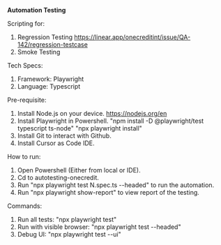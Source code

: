 **Automation Testing**

Scripting for:
1) Regression Testing <https://linear.app/onecreditint/issue/QA-142/regression-testcase>
2) Smoke Testing

Tech Specs:
1) Framework: Playwright
2) Language: Typescript

Pre-requisite:
1) Install Node.js on your device. <https://nodejs.org/en>
2) Install Playwright in Powershell.
   "npm install -D @playwright/test typescript ts-node"
   "npx playwright install"
3) Install Git to interact with Github.
4) Install Cursor as Code IDE.

How to run:
1) Open Powershell (Either from local or IDE).
2) Cd to autotesting-onecredit.
3) Run "npx playwright test N.spec.ts --headed" to run the automation.
4) Run "npx playwright show-report" to view report of the testing.

Commands:
1) Run all tests:
"npx playwright test"
2) Run with visible browser:
"npx playwright test --headed"
3) Debug UI:
"npx playwright test --ui"
